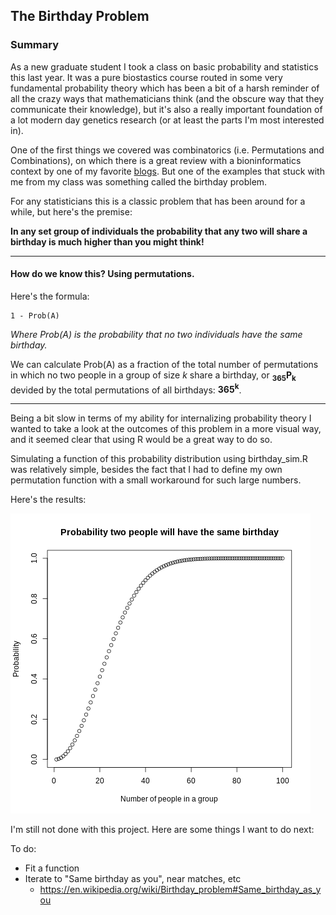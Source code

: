 ## The Birthday Problem

### Summary

As a new graduate student I took a class on basic probability and statistics this last year. It was a pure biostastics course routed in some very fundamental probability theory which has been a bit of a harsh reminder of all the crazy ways that mathematicians think (and the obscure way that they communicate their knowledge), but it's also a really important foundation of a lot modern day genetics research (or at least the parts I'm most interested in).

One of the first things we covered was combinatorics (i.e. Permutations and Combinations), on which there is a great review with a bioninformatics context by one of my favorite [blogs](https://davetang.org/muse/2013/09/09/combinations-and-permutations-in-r/). But one of the examples that stuck with me from my class was something called the birthday problem.

For any statisticians this is a classic problem that has been around for a while, but here's the premise:

 **In any set group of individuals the probability that any two will share a birthday is much higher than you might think!**

 ---

#### How do we know this? Using permutations.
Here's the formula:

```
1 - Prob(A)
```
*Where Prob(A) is the probability that no two individuals have the same birthday.*


We can calculate Prob(A) as a fraction of the total number of permutations in which no two people in a group of size *k* share a birthday, or **<sub>365</sub>P<sub>k</sub>** devided by the total permutations of all birthdays: **365<sup>k</sup>**.

---

Being a bit slow in terms of my ability for internalizing probability theory I wanted to take a look at the outcomes of this problem in a more visual way, and it seemed clear that using R would be a great way to do so.

Simulating a function of this probability distribution using birthday_sim.R was relatively simple, besides the fact that I had to define my own permutation function with a small workaround for such large numbers.

Here's the results:

![Graph of Prob](https://raw.githubusercontent.com/jrose835/birthday_problem/master/birthday_dist.png)

I'm still not done with this project. Here are some things I want to do next:

To do:
 * Fit a function
 * Iterate to "Same birthday as you", near matches, etc
    + https://en.wikipedia.org/wiki/Birthday_problem#Same_birthday_as_you
